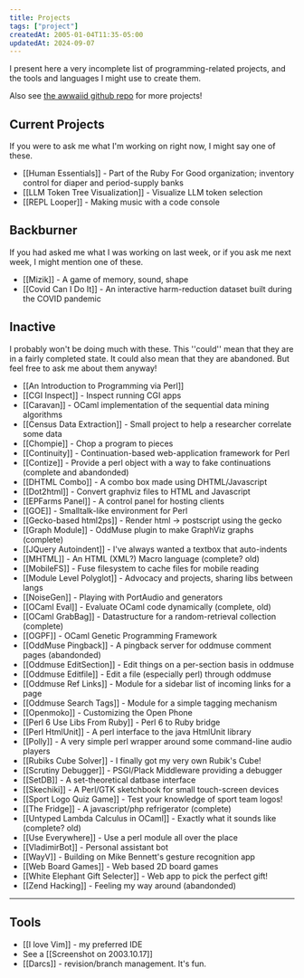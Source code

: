 ```yaml
---
title: Projects
tags: ["project"]
createdAt: 2005-01-04T11:35-05:00
updatedAt: 2024-09-07
---
```


I present here a very incomplete list of programming-related projects, and the tools and languages I might use to create them.

Also see [the awwaiid github repo](https://github.com/awwaiid) for more projects!

## Current Projects
If you were to ask me what I'm working on right now, I might say one of these.
* [[Human Essentials]] - Part of the Ruby For Good organization; inventory control for diaper and period-supply banks
* [[LLM Token Tree Visualization]] - Visualize LLM token selection
* [[REPL Looper]] - Making music with a code console

## Backburner
If you had asked me what I was working on last week, or if you ask me next week, I might mention one of these.
* [[Mizik]] - A game of memory, sound, shape
* [[Covid Can I Do It]] - An interactive harm-reduction dataset built during the COVID pandemic

## Inactive
I probably won't be doing much with these. This ''could'' mean that they are in a fairly completed state. It could also mean that they are abandoned. But feel free to ask me about them anyway!
* [[An Introduction to Programming via Perl]]
* [[CGI Inspect]] - Inspect running CGI apps
* [[Caravan]] - OCaml implementation of the sequential data mining algorithms
* [[Census Data Extraction]] - Small project to help a researcher correlate some data
* [[Chompie]] - Chop a program to pieces
* [[Continuity]] - Continuation-based web-application framework for Perl
* [[Contize]] - Provide a perl object with a way to fake continuations (complete and abandonded)
* [[DHTML Combo]] - A combo box made using DHTML/Javascript
* [[Dot2html]] - Convert graphviz files to HTML and Javascript
* [[EPFarms Panel]] - A control panel for hosting clients
* [[GOE]] - Smalltalk-like environment for Perl
* [[Gecko-based html2ps]] - Render html -> postscript using the gecko
* [[Graph Module]] - OddMuse plugin to make GraphViz graphs (complete)
* [[JQuery Autoindent]] - I've always wanted a textbox that auto-indents
* [[MHTML]] - An HTML (XML?) Macro language (complete? old)
* [[MobileFS]] - Fuse filesystem to cache files for mobile reading
* [[Module Level Polyglot]] - Advocacy and projects, sharing libs between langs
* [[NoiseGen]] - Playing with PortAudio and generators
* [[OCaml Eval]] - Evaluate OCaml code dynamically (complete, old)
* [[OCaml GrabBag]] - Datastructure for a random-retrieval collection (complete)
* [[OGPF]] - OCaml Genetic Programming Framework
* [[OddMuse Pingback]] - A pingback server for oddmuse comment pages (abandonded)
* [[Oddmuse EditSection]] - Edit things on a per-section basis in oddmuse
* [[Oddmuse Editfile]] - Edit a file (especially perl) through oddmuse
* [[Oddmuse Ref Links]] - Module for a sidebar list of incoming links for a page
* [[Oddmuse Search Tags]] - Module for a simple tagging mechanism
* [[Openmoko]] - Customizing the Open Phone
* [[Perl 6 Use Libs From Ruby]] - Perl 6 to Ruby bridge
* [[Perl HtmlUnit]] - A perl interface to the java HtmlUnit library
* [[Polly]] - A very simple perl wrapper around some command-line audio players
* [[Rubiks Cube Solver]] - I finally got my very own Rubik's Cube!
* [[Scrutiny Debugger]] - PSGI/Plack Middleware providing a debugger
* [[SetDB]] - A set-theoretical datbase interface
* [[Skechiki]] - A Perl/GTK sketchbook for small touch-screen devices
* [[Sport Logo Quiz Game]] - Test your knowledge of sport team logos!
* [[The Fridge]] - A javascript/php refrigerator (complete)
* [[Untyped Lambda Calculus in OCaml]] - Exactly what it sounds like (complete? old)
* [[Use Everywhere]] - Use a perl module all over the place
* [[VladimirBot]] - Personal assistant bot
* [[WayV]] - Building on Mike Bennett's gesture recognition app
* [[Web Board Games]] - Web based 2D board games
* [[White Elephant Gift Selecter]] - Web app to pick the perfect gift!
* [[Zend Hacking]] - Feeling my way around (abandonded)


----

## Tools
* [[I love Vim]] - my preferred IDE
* See a [[Screenshot on 2003.10.17]]
* [[Darcs]] - revision/branch management. It's fun.


